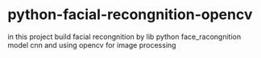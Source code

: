 # python-facial-recongnition-opencv
in this project build facial recongnition by lib python face_racongnition model cnn and using opencv for image processing
